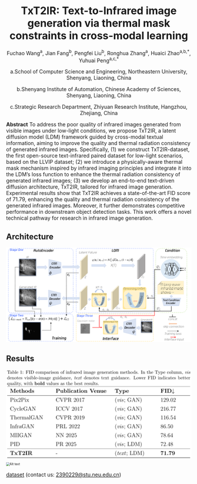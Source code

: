 # <h1 align = "center">TxT2IR: Text-to-Infrared image generation via thermal mask constraints in cross-modal learning</h1>

<p align = "center">Fuchao Wang<sup>a</sup>, Jian Fang<sup>b</sup>, Pengfei Liu<sup>b</sup>, Ronghua Zhang<sup>a</sup>, Huaici Zhao<sup>a,b,*</sup>, Yuhuai Peng<sup>a,c,*</sup></p>

<p align = "center">a.School of Computer Science and Engineering,  Northeastern University, Shenyang, Liaoning, China</p>
<p align = "center">b.Shenyang Institute of Automation, Chinese Academy of Sciences, Shenyang, Liaoning, China</p>
<p align = "center">c.Strategic Research Department, Zhiyuan Research Institute, Hangzhou, Zhejiang, China</p>

**Abstract** To address the poor quality of infrared images generated from visible images under low-light conditions, we propose TxT2IR, a latent diffusion model (LDM) framework guided by cross-modal textual information, aiming to improve the quality and thermal radiation consistency of generated infrared images. Specifically, (1) we construct TxT2IR-dataset, the first open-source text-infrared paired dataset for low-light scenarios, based on the LLVIP dataset; (2) we introduce a physically-aware thermal mask mechanism inspired by infrared imaging principles and integrate it into the LDM’s loss function to enhance the thermal radiation consistency of generated infrared images; (3) we develop an end-to-end text-driven diffusion architecture, TxT2IR, tailored for infrared image generation. Experimental results show that TxT2IR achieves a state-of-the-art FID score of 71.79, enhancing the quality and thermal radiation consistency of the generated infrared images. Moreover, it further demonstrates competitive performance in downstream object detection tasks. This work offers a novel technical pathway for research in infrared image generation.

<h2>Architecture</h2>

<img src="figs/TxToIROverview.png" alt="Alt text" title="Architecture" style="zoom: 80%;" />

<h2>Results</h2>

<img src="figs/tab1.png" alt="Alt text" title="DifferentModelMetric" style="zoom: 60%;" />
<img src="figs/genIRImgsv3.png" alt="Alt text" title="DifferentModelMetric" style="zoom: 60%;" />

[dataset](https://drive.google.com/file/d/1K-CKfZ5dB8IaO-XdZtBCsXdd5ZEv-8eE/view?usp=drive_link)
(contact us: 2390229@stu.neu.edu.cn)
